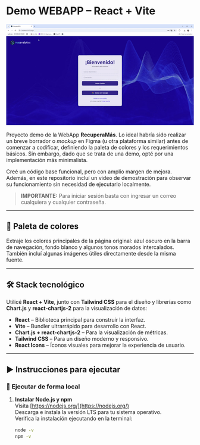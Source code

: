 # Demo WEBAPP – React + Vite

![Demostración de la App](video_demostracion/demo.gif)

Proyecto demo de la WebApp **RecuperaMás**. Lo ideal habría sido realizar un breve borrador o *mockup* en Figma (u otra plataforma similar) antes de comenzar a codificar, definiendo la paleta de colores y los requerimientos básicos. Sin embargo, dado que se trata de una demo, opté por una implementación más minimalista.

Creé un código base funcional, pero con amplio margen de mejora. Además, en este repositorio incluí un video de demostración para observar su funcionamiento sin necesidad de ejecutarlo localmente.

> **IMPORTANTE:** Para iniciar sesión basta con ingresar un correo cualquiera y cualquier contraseña.

---

## 🎨 Paleta de colores

Extraje los colores principales de la página original: azul oscuro en la barra de navegación, fondo blanco y algunos tonos morados intercalados. También incluí algunas imágenes útiles directamente desde la misma fuente.

---

## 🛠️ Stack tecnológico

Utilicé **React + Vite**, junto con **Tailwind CSS** para el diseño y librerías como **Chart.js** y **react-chartjs-2** para la visualización de datos:

- **React** – Biblioteca principal para construir la interfaz.
- **Vite** – Bundler ultrarrápido para desarrollo con React.
- **Chart.js + react-chartjs-2** – Para la visualización de métricas.
- **Tailwind CSS** – Para un diseño moderno y responsivo.
- **React Icons** – Íconos visuales para mejorar la experiencia de usuario.

---

## ▶️ Instrucciones para ejecutar

### 🔧 Ejecutar de forma local

1. **Instalar Node.js y npm**  
   Visita [https://nodejs.org/](https://nodejs.org/)  
   Descarga e instala la versión LTS para tu sistema operativo.  
   Verifica la instalación ejecutando en la terminal:
   ```bash
   node -v
   npm -v

